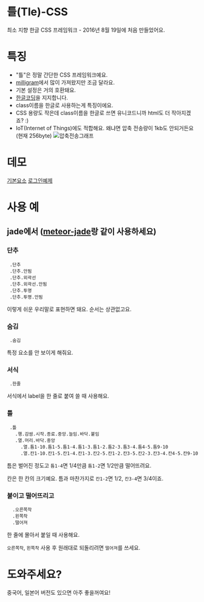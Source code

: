# 틀(Tle)-CSS
최소 지향 한글 CSS 프레임워크 - 2016년 8월 19일에 처음 만들었어요.
# 특징
* "틀"은 정말 간단한 CSS 프레임워크예요.
* [milligram](http://milligram.github.io/)에서 많이 가져왔지만 조금 달라요.
* 기본 설정은 거의 호환돼요.
* [한글코딩](http://xn--bj0bv9kgwxoqf.org/)을 지지합니다.
* class이름을 한글로 사용하는게 특징이에요.
* CSS 용량도 작은데 class이름을 한글로 쓰면 유니코드니까 html도 더 작아지겠죠? :)
* IoT(Internet of Things)에도 적합해요. 왜냐면 압축 전송량이 1kb도 안되거든요 (현재 256byte)
![압축전송그래프](https://pbs.twimg.com/media/CqX2oC4UkAAUTSA.jpg:large)

# 데모
[기본요소](http://output.jsbin.com/cisico)
[로그인예제](http://output.jsbin.com/gavire)

# 사용 예
## jade에서 ([meteor-jade](https://atmospherejs.com/spectrum/jade)랑 같이 사용하세요)
### 단추
```
 .단추
 .단추.안됨
 .단추.외곽선
 .단추.외곽선.안됨
 .단추.투명
 .단추.투명.안됨
``` 
 이렇게 쉬운 우리말로 표현하면 돼요. 순서는 상관없고요.
### 숨김 
``` 
 .숨김
```
특정 요소를 안 보이게 해줘요.
### 서식
```
 .한줄
```
서식에서 label을 한 줄로 붙여 쓸 때 사용해요.
### 틀
```
 .틀
   .행.감쌈.시작.종료.중앙.늘임.바닥.붙임
   .열.머리.바닥.중앙
     .열.틈1-10.틈1-5.틈1-4.틈1-3.틈1-2.틈2-3.틈3-4.틈4-5.틈9-10
     .열.칸1-10.칸1-5.칸1-4.칸1-3.칸2-5.칸1-2.칸3-5.칸2-3.칸3-4.칸4-5.칸9-10
```
틈은 벌어진 정도고 ```틈1-4```면 1/4만큼 ```틈1-2```면 1/2만큼 떨어뜨려요.

칸은 한 칸의 크기예요. 틈과 마찬가지로 ```칸1-2```면 1/2, ```칸3-4```면 3/4이죠.
### 붙이고 떨어뜨리고
```
  .오른쪽착
  .왼쪽착
  .떨어져
```
한 줄에 몰아서 붙일 때 사용해요.

```오른쪽착```, ```왼쪽착``` 사용 후 원래대로 되돌리려면 ```떨어져```를 쓰세요.

# 도와주세요?
중국어, 일본어 버전도 있으면 아주 좋을꺼여요!
